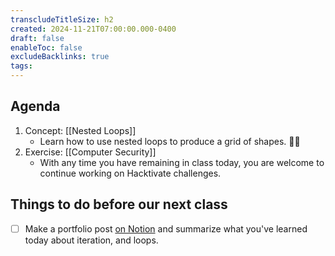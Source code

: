 ```yaml
---
transcludeTitleSize: h2
created: 2024-11-21T07:00:00.000-0400
draft: false
enableToc: false
excludeBacklinks: true
tags:
---
```

## Agenda
1. Concept: [[Nested Loops]]
	- Learn how to use nested loops to produce a grid of shapes. 💪🏼
2. Exercise: [[Computer Security]]
	- With any time you have remaining in class today, you are welcome to continue working on Hacktivate challenges.
	  
## Things to do before our next class
- [ ] Make a portfolio post [on Notion](https://notion.so) and summarize what you've learned today about iteration, and loops.